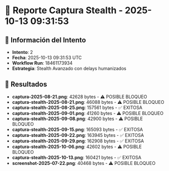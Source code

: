 # 📸 Reporte Captura Stealth - 2025-10-13 09:31:53

## 🎯 Información del Intento
- **Intento**: 2
- **Fecha**: 2025-10-13 09:31:53 UTC
- **Workflow Run**: 18461173934
- **Estrategia**: Stealth Avanzado con delays humanizados

## 📁 Resultados
- **captura-2025-08-21.png**: 42628 bytes - ⚠️ POSIBLE BLOQUEO
- **captura-stealth-2025-08-21.png**: 46088 bytes - ⚠️ POSIBLE BLOQUEO
- **captura-stealth-2025-08-25.png**: 157561 bytes - ✅ EXITOSA
- **captura-stealth-2025-09-01.png**: 41260 bytes - ⚠️ POSIBLE BLOQUEO
- **captura-stealth-2025-09-08.png**: 42900 bytes - ⚠️ POSIBLE BLOQUEO
- **captura-stealth-2025-09-15.png**: 165093 bytes - ✅ EXITOSA
- **captura-stealth-2025-09-22.png**: 163945 bytes - ✅ EXITOSA
- **captura-stealth-2025-09-29.png**: 162908 bytes - ✅ EXITOSA
- **captura-stealth-2025-10-06.png**: 42602 bytes - ⚠️ POSIBLE BLOQUEO
- **captura-stealth-2025-10-13.png**: 160421 bytes - ✅ EXITOSA
- **screenshot-2025-07-22.png**: 40468 bytes - ⚠️ POSIBLE BLOQUEO
